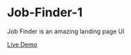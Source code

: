 # Job-Finder-1
Job Finder is an amazing landing page Ul

<a href="https://romantic-aryabhata-757653.netlify.app/">Live Demo</a>
